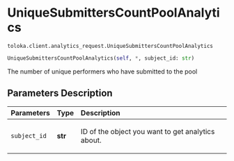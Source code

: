# UniqueSubmittersCountPoolAnalytics
`toloka.client.analytics_request.UniqueSubmittersCountPoolAnalytics`

```python
UniqueSubmittersCountPoolAnalytics(self, *, subject_id: str)
```

The number of unique performers who have submitted to the pool

## Parameters Description

| Parameters | Type | Description |
| :----------| :----| :-----------|
`subject_id`|**str**|<p>ID of the object you want to get analytics about.</p>
